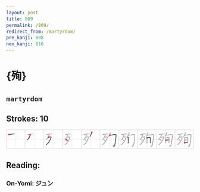 ```yaml
---
layout: post
title: 809
permalink: /809/
redirect_from: /martyrdom/
pre_kanji: 808
nex_kanji: 810
---
```


# {殉}

## `martyrdom`

## Strokes: 10

<div class="stroke"><img src="../images/E6AE89.png" /></div>

## Reading:

### On-Yomi: ジュン
